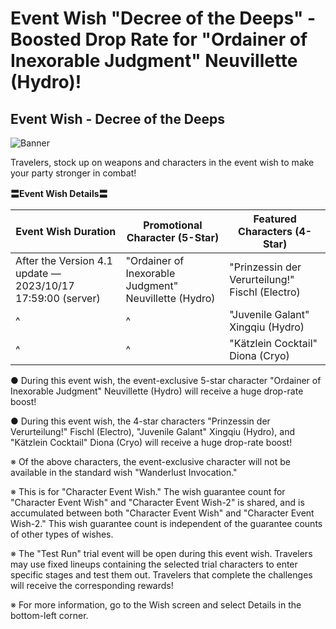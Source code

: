 # Event Wish "Decree of the Deeps" - Boosted Drop Rate for "Ordainer of Inexorable Judgment" Neuvillette (Hydro)!
## Event Wish - Decree of the Deeps
![Banner](https://sdk.hoyoverse.com/upload/ann/2023/09/14/b5c1caad72f97cbd51abece4458f01e6_5807411501464579628.jpg)

Travelers, stock up on weapons and characters in the event wish to make your party stronger in combat!

**〓Event Wish Details〓**

**Event Wish Duration** | **Promotional Character (5-Star)** | **Featured Characters (4-Star)**
--- | --- | ---
After the Version 4.1 update — 2023/10/17 17:59:00 (server) | "Ordainer of Inexorable Judgment" Neuvillette (Hydro) | "Prinzessin der Verurteilung!" Fischl (Electro)
^ | ^ | "Juvenile Galant" Xingqiu (Hydro)
^ | ^ | "Kätzlein Cocktail" Diona (Cryo)

● During this event wish, the event-exclusive 5-star character "Ordainer of Inexorable Judgment" Neuvillette (Hydro) will receive a huge drop-rate boost!

● During this event wish, the 4-star characters "Prinzessin der Verurteilung!" Fischl (Electro), "Juvenile Galant" Xingqiu (Hydro), and "Kätzlein Cocktail" Diona (Cryo) will receive a huge drop-rate boost!

※ Of the above characters, the event-exclusive character will not be available in the standard wish "Wanderlust Invocation."

※ This is for "Character Event Wish." The wish guarantee count for "Character Event Wish" and "Character Event Wish-2" is shared, and is accumulated between both "Character Event Wish" and "Character Event Wish-2." This wish guarantee count is independent of the guarantee counts of other types of wishes.

※ The "Test Run" trial event will be open during this event wish. Travelers may use fixed lineups containing the selected trial characters to enter specific stages and test them out. Travelers that complete the challenges will receive the corresponding rewards!

※ For more information, go to the Wish screen and select Details in the bottom-left corner.
